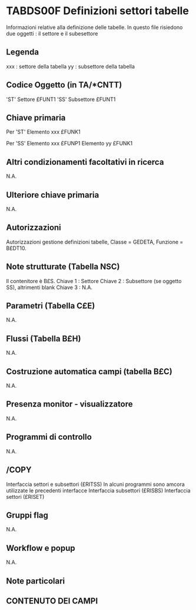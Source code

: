 # TABDS00F  Definizioni settori tabelle
Informazioni relative alla definizione delle tabelle.
In questo file risiedono due oggetti :  il settore e il subesettore

## Legenda
xxx :  settore della tabella
yy :   subsettore della tabella

## Codice Oggetto (in TA/\*CNTT)
'ST' Settore                       £FUNT1
'SS' Subsettore                    £FUNT1

## Chiave primaria
Per 'ST'
Elemento xxx                       £FUNK1

Per 'SS'
Elemento xxx                       £FUNP1
Elemento yy                        £FUNK1

## Altri condizionamenti facoltativi in ricerca
N.A.

## Ulteriore chiave primaria
N.A.

## Autorizzazioni
Autorizzazioni gestione definizioni tabelle,  Classe = GEDETA, Funzione = B£DT10.

## Note strutturate (Tabella NSC)
Il contenitore è B£S.
Chiave 1  :  Settore
Chiave 2  :  Subsettore (se oggetto SS), altrimenti blank
Chiave 3  :  N.A.

## Parametri (Tabella C£E)
N.A.

## Flussi (Tabella B£H)
N.A.

## Costruzione automatica campi (tabella B£C)
N.A.

## Presenza monitor - visualizzatore
N.A.

## Programmi di controllo
N.A.

## /COPY
Interfaccia settori e subsettori (£RITSS)
In alcuni programmi sono amcora utilizzate le precedenti interfacce
Interfaccia subsettori (£RISBS)
Interfaccia settori (£RISET)

## Gruppi flag
N.A.

## Workflow e popup
N.A.

## Note particolari

## CONTENUTO DEI CAMPI
